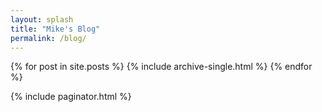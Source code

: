 ```yaml
---
layout: splash
title: "Mike's Blog"
permalink: /blog/
---
```


{% for post in site.posts %}
  {% include archive-single.html %}
{% endfor %}

{% include paginator.html %}
